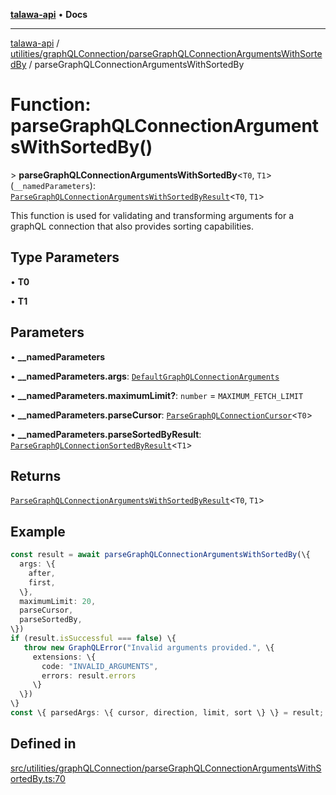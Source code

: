 [**talawa-api**](../../../../README.md) • **Docs**

***

[talawa-api](../../../../modules.md) / [utilities/graphQLConnection/parseGraphQLConnectionArgumentsWithSortedBy](../README.md) / parseGraphQLConnectionArgumentsWithSortedBy

# Function: parseGraphQLConnectionArgumentsWithSortedBy()

\> **parseGraphQLConnectionArgumentsWithSortedBy**\<`T0`, `T1`\>(`__namedParameters`): [`ParseGraphQLConnectionArgumentsWithSortedByResult`](../type-aliases/ParseGraphQLConnectionArgumentsWithSortedByResult.md)\<`T0`, `T1`\>

This function is used for validating and transforming arguments for a graphQL connection that
also provides sorting capabilities.

## Type Parameters

• **T0**

• **T1**

## Parameters

• **\_\_namedParameters**

• **\_\_namedParameters.args**: [`DefaultGraphQLConnectionArguments`](../../type-aliases/DefaultGraphQLConnectionArguments.md)

• **\_\_namedParameters.maximumLimit?**: `number` = `MAXIMUM_FETCH_LIMIT`

• **\_\_namedParameters.parseCursor**: [`ParseGraphQLConnectionCursor`](../../parseGraphQLConnectionArguments/type-aliases/ParseGraphQLConnectionCursor.md)\<`T0`\>

• **\_\_namedParameters.parseSortedByResult**: [`ParseGraphQLConnectionSortedByResult`](../type-aliases/ParseGraphQLConnectionSortedByResult.md)\<`T1`\>

## Returns

[`ParseGraphQLConnectionArgumentsWithSortedByResult`](../type-aliases/ParseGraphQLConnectionArgumentsWithSortedByResult.md)\<`T0`, `T1`\>

## Example

```ts
const result = await parseGraphQLConnectionArgumentsWithSortedBy(\{
  args: \{
    after,
    first,
  \},
  maximumLimit: 20,
  parseCursor,
  parseSortedBy,
\})
if (result.isSuccessful === false) \{
   throw new GraphQLError("Invalid arguments provided.", \{
     extensions: \{
       code: "INVALID_ARGUMENTS",
       errors: result.errors
     \}
  \})
\}
const \{ parsedArgs: \{ cursor, direction, limit, sort \} \} = result;
```

## Defined in

[src/utilities/graphQLConnection/parseGraphQLConnectionArgumentsWithSortedBy.ts:70](https://github.com/PalisadoesFoundation/talawa-api/blob/7fc9f13527dc6ead651f268e58527dcc279b95bc/src/utilities/graphQLConnection/parseGraphQLConnectionArgumentsWithSortedBy.ts#L70)

